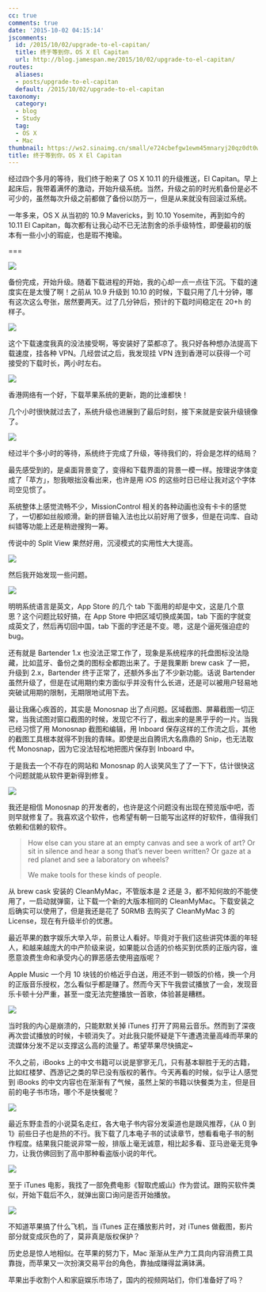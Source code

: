 ```yaml
---
cc: true
comments: true
date: '2015-10-02 04:15:14'
jscomments:
  id: /2015/10/02/upgrade-to-el-capitan/
  title: 终于等到你，OS X El Capitan
  url: http://blog.jamespan.me/2015/10/02/upgrade-to-el-capitan/
routes:
  aliases:
  - posts/upgrade-to-el-capitan
  default: /2015/10/02/upgrade-to-el-capitan
taxonomy:
  category:
  - blog
  - Study
  tag:
  - OS X
  - Mac
thumbnail: https://ws2.sinaimg.cn/small/e724cbefgw1ewm45mnaryj20qz0dt0wt.jpg
title: 终于等到你，OS X El Capitan
---
```


经过四个多月的等待，我们终于盼来了 OS X 10.11 的升级推送，El Capitan。早上起床后，我带着满怀的激动，开始升级系统。当然，升级之前的时光机备份是必不可少的，虽然每次升级之前都做了备份以防万一，但是从来就没有回滚过系统。

一年多来，OS X 从当初的 10.9 Mavericks，到 10.10 Yosemite，再到如今的 10.11 El Capitan，每次都有让我心动不已无法割舍的杀手级特性，即便最初的版本有一些小小的瑕疵，也是瑕不掩瑜。

===



![](https://ws3.sinaimg.cn/mw1024/e724cbefgw1ewm4jmwty3j20yg0mzn6z.jpg)

备份完成，开始升级。随着下载进程的开始，我的心却一点一点往下沉。下载的速度实在是太慢了啊！之前从 10.9 升级到 10.10 的时候，下载只用了几十分钟，哪有这次这么夸张，居然要两天。过了几分钟后，预计的下载时间稳定在 20+h 的样子。

![](https://ws1.sinaimg.cn/mw1024/e724cbefgw1ewm4va9yy1j20w709y7a9.jpg)

这个下载速度我真的没法接受啊，等安装好了菜都凉了。我只好各种想办法提高下载速度，挂各种 VPN。几经尝试之后，我发现挂 VPN 连到香港可以获得一个可接受的下载时长，两小时左右。

![](https://ws2.sinaimg.cn/mw1024/e724cbefgw1ewm540zwcvj20w609ytf1.jpg)

香港网络有一个好，下载苹果系统的更新，跑的比谁都快！

几个小时很快就过去了，系统升级也进展到了最后时刻，接下来就是安装升级镜像了。

![](https://ws4.sinaimg.cn/mw1024/e724cbefgw1ewm6d1dkulj20m80haaax.jpg)

经过半个多小时的等待，系统终于完成了升级，等待我们的，将会是怎样的结局？

最先感受到的，是桌面背景变了，变得和下载界面的背景一模一样。按理说字体变成了「苹方」，恕我眼拙没看出来，也许是用 iOS 的这些时日已经让我对这个字体司空见惯了。

系统整体上感觉流畅不少，MissionControl 相关的各种动画也没有卡卡的感觉了，一切都如丝般顺滑。新的拼音输入法也比以前好用了很多，但是在词库、自动纠错等功能上还是稍逊搜狗一筹。

传说中的 Split View 果然好用，沉浸模式的实用性大大提高。

![](https://ws2.sinaimg.cn/mw1024/e724cbefgw1ewm6zajwlqj21kw0zknhl.jpg)

然后我开始发现一些问题。

![](https://ws1.sinaimg.cn/mw1024/e724cbefgw1ewm70ozwuwj20n309gt9w.jpg)

明明系统语言是英文，App Store 的几个 tab 下面用的却是中文，这是几个意思？这个问题比较好搞，在 App Store 中把区域切换成美国，tab 下面的字就变成英文了，然后再切回中国，tab 下面的字还是不变。嗯，这是个逼死强迫症的 bug。

还有就是 Bartender 1.x 也没法正常工作了，现象是系统程序的托盘图标没法隐藏，比如蓝牙、备份之类的图标全都跑出来了。于是我果断 brew cask 了一把，升级到 2.x，Bartender 终于正常了，还额外多出了不少新功能。话说 Bartender 虽然升级了，但是在试用期约束方面似乎并没有什么长进，还是可以被用户轻易地突破试用期的限制，无期限地试用下去。

最让我痛心疾首的，其实是 Monosnap 出了点问题。区域截图、屏幕截图一切正常，当我试图对窗口截图的时候，发现它不行了，截出来的是黑乎乎的一片。当我已经习惯了用 Monosnap 截图和编辑，用 Inboard 保存这样的工作流之后，其他的截图工具根本就得不到我的青睐。即使是出自腾讯大名鼎鼎的 Snip，也无法取代 Monosnap，因为它没法轻松地把图片保存到 Inboard 中。

于是我去一个不存在的网站和 Monosnap 的人谈笑风生了了一下下，估计很快这个问题就能从软件更新得到修复。

![](https://ws1.sinaimg.cn/mw1024/e724cbefgw1ewm7h5s5r9j20ge070dgu.jpg)

我还是相信 Monosnap 的开发者的，也许是这个问题没有出现在预览版中吧，否则早就修复了。我喜欢这个软件，也希望有朝一日能写出这样的好软件，值得我们依赖和信赖的软件。

> How else can you stare at an empty canvas and see a work of art? Or sit in silence and hear a song that’s never been written? Or gaze at a red planet and see a laboratory on wheels?
>
> We make tools for these kinds of people.

从 brew cask 安装的 CleanMyMac，不管版本是 2 还是 3，都不知何故的不能使用了，一启动就弹窗，让下载一个新的大版本相同的 CleanMyMac。下载安装之后确实可以使用了，但是我还是花了 50RMB 去购买了 CleanMyMac 3 的 License，现在有升级半价的优惠。

最近苹果的数字娱乐大举入华，前景让人看好。毕竟对于我们这些讲究体面的年轻人，和越来越庞大的中产阶级来说，如果能以合适的价格买到优质的正版内容，谁愿意浪费生命和承受内心的罪恶感去使用盗版呢？

Apple Music 一个月 10 块钱的价格近乎白送，用还不到一顿饭的价格，换一个月的正版音乐授权，怎么看似乎都是赚了。然而今天下午我尝试播放了一会，发现音乐卡顿十分严重，甚至一度无法完整播放一首歌，体验甚是糟糕。

![](https://ws2.sinaimg.cn/mw1024/e724cbefgw1ewm8ofy4msj20xo0n7wnc.jpg)

当时我的内心是崩溃的，只能默默关掉 iTunes 打开了网易云音乐。然而到了深夜再次尝试播放的时候，卡顿消失了。对此我只能怀疑是下午遭遇流量高峰而苹果的流媒体分发不足以支撑这么高的流量了。希望苹果尽快搞定~

不久之前，iBooks 上的中文书籍可以说是寥寥无几，只有基本聊胜于无的古籍，比如红楼梦、西游记之类的早已没有版权的著作。今天再看的时候，似乎让人感觉到 iBooks 的中文内容也在渐渐有了气候，虽然上架的书籍以快餐类为主，但是目前的电子书市场，哪个不是快餐呢？

![](https://ws4.sinaimg.cn/mw1024/e724cbefgw1ewm8di8vwhj20vk0o6n49.jpg)

最近东野圭吾的小说莫名走红，各大电子书内容分发渠道也是跟风推荐，《从 0 到 1》前些日子也是热的不行。我下载了几本电子书的试读章节，想看看电子书的制作程度。结果我只能说非常一般，排版上毫无诚意，相比起多看、亚马逊毫无竞争力，让我仿佛回到了高中那种看盗版小说的年代。

![](https://ws4.sinaimg.cn/mw1024/e724cbefgw1ewm8kef7cnj20x20oy11c.jpg)

至于 iTunes 电影，我找了一部免费电影《智取虎威山》作为尝试。跟购买软件类似，开始下载后不久，就弹出窗口询问是否开始播放。

![](https://ws3.sinaimg.cn/mw1024/e724cbefgw1ewm8y6abilj20ww0mfn2n.jpg)

不知道苹果搞了什么飞机，当 iTunes 正在播放影片时，对 iTunes 做截图，影片部分就变成灰色的了，莫非真是版权保护？

历史总是惊人地相似。在苹果的努力下，Mac 渐渐从生产力工具向内容消费工具靠拢，而苹果又一次扮演交易平台的角色，靠抽成赚得盆满钵满。

苹果出手收割个人和家庭娱乐市场了，国内的视频网站们，你们准备好了吗？